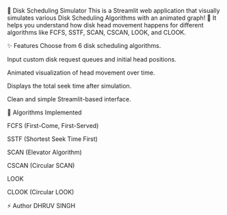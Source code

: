 🧠 Disk Scheduling Simulator
This is a Streamlit web application that visually simulates various Disk Scheduling Algorithms with an animated graph! 🚀
It helps you understand how disk head movement happens for different algorithms like FCFS, SSTF, SCAN, CSCAN, LOOK, and CLOOK.


✨ Features
Choose from 6 disk scheduling algorithms.

Input custom disk request queues and initial head positions.

Animated visualization of head movement over time.

Displays the total seek time after simulation.

Clean and simple Streamlit-based interface.


📜 Algorithms Implemented

FCFS (First-Come, First-Served)

SSTF (Shortest Seek Time First)

SCAN (Elevator Algorithm)

CSCAN (Circular SCAN)

LOOK

CLOOK (Circular LOOK)


⚡ Author
DHRUV SINGH

